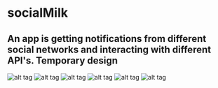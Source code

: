 # socialMilk
An app is getting notifications from different social networks and interacting with different API's.
Temporary design
-------------------

![alt tag](https://github.com/Kirillzzy/socialMilk/blob/master/screenshots/apps.png)
![alt tag](https://github.com/Kirillzzy/socialMilk/blob/master/screenshots/groupsVK.png)
![alt tag](https://github.com/Kirillzzy/socialMilk/blob/master/screenshots/peopleTwitter.png)
![alt tag](https://github.com/Kirillzzy/socialMilk/blob/master/screenshots/chats.png)
![alt tag](https://github.com/Kirillzzy/socialMilk/blob/master/screenshots/vkTimeline.png)
![alt tag](https://github.com/Kirillzzy/socialMilk/blob/master/screenshots/twitterTimeline.png)
